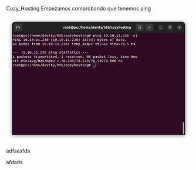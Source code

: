 Cozy_Hosting
Empezamos comprobando que tenemos ping

![Mi Imagen](images/1.jpg)

adfsasfda



afdads
